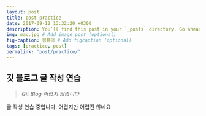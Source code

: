 ```yaml
---
layout: post
title: post practice
date: 2017-09-12 13:32:20 +0300
description: You’ll find this post in your `_posts` directory. Go ahead and edit it and re-build the site to see your changes. # Add post description (optional)
img: mac.jpg # Add image post (optional)
fig-caption: 컴퓨터 # Add figcaption (optional)
tags: [practice, post]
permalink: 'post/practice/'
---
```


## 깃 블로그 글 작성 연습

> _Git Blog 어렵지 않습니다_

글 작성 연습 중입니다. 어렵지만 어렵진 않네요
